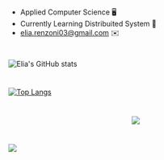 
* Applied Computer Science 🖥️
* Currently Learning Distribuited System :star2:
* elia.renzoni03@gmail.com :envelope:

#
![Elia's GitHub stats](https://github-readme-stats.vercel.app/api?username=Elia-Renzoni&show_icons=true&theme=trasparent)

#
[![Top Langs](https://github-readme-stats.vercel.app/api/top-langs/?username=Elia-Renzoni&layout=pie)](https://github.com/Elia-Renzoni/github-readme-stats)

#
<p align="center">
  <a href="https://skillicons.dev">
    <img src="https://skillicons.dev/icons?i=go,java,c,git,latex,vscode,vim,atom" />
  </a>
</p>

#

  [![](https://visitcount.itsvg.in/api?id=Elia-Renzoni&label=Profile%20Views&color=1&icon=2&pretty=false)](https://visitcount.itsvg.in)


